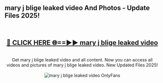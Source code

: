 <h2>mary j blige leaked video And Photos - Update Files 2025!</h2>
<br>
<div align="center">
<h2><a href="https://betterlinks.top/A2PfLJ" rel="nofollow">🔴 CLICK HERE 🌐==►► mary j blige leaked video</a></h2>
<br>
Get mary j blige leaked video and all content. Now you can access all videos and pictures of mary j blige leaked video. New Updated Files 2025!
<br>
<br>
<a href="https://betterlinks.top/A2PfLJ" rel="nofollow" data-target="animated-image.originalLink"><img src="https://i.imgur.com/dJHk4Zq.gif" alt="mary j blige leaked video OnlyFans" style="max-width: 100%; display: inline-block;" data-target="animated-image.originalImage"></a>
</div>
<br>
